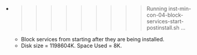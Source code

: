 * >>>>>>>>> Running inst-min-con-04-block-services-start-postinstall.sh ...
  * Block services from starting after they are being installed.
  * Disk size = 1198604K. Space Used = 8K.
